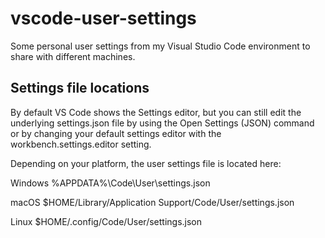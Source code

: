 # vscode-user-settings
Some personal user settings from my Visual Studio Code environment to share with different machines.


 ## Settings file locations ##
By default VS Code shows the Settings editor, but you can still edit the underlying settings.json file by using the Open Settings (JSON) command or by changing your default settings editor with the workbench.settings.editor setting.



Depending on your platform, the user settings file is located here:


Windows %APPDATA%\Code\User\settings.json

macOS $HOME/Library/Application Support/Code/User/settings.json

Linux $HOME/.config/Code/User/settings.json
